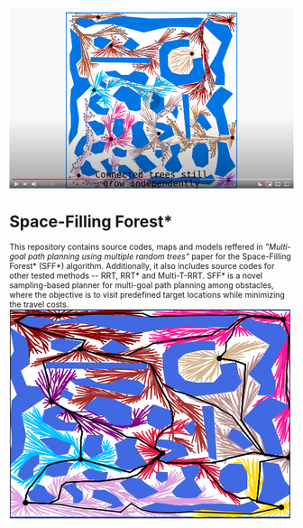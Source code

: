 
[![IMAGE ALT TEXT HERE](./docs/sff-main.png)](https://youtu.be/vBQVO_GP5Sc)

# Space-Filling Forest*
This repository contains source codes, maps and models reffered in *"Multi-goal path planning using multiple random trees"* paper for the Space-Filling Forest* (SFF*) algorithm. Additionally, it also includes source codes for other tested methods -- RRT, RRT* and Multi-T-RRT. 
SFF* is a novel sampling-based planner for multi-goal path planning among obstacles, where the objective is to visit predefined target locations while minimizing the travel costs.   
![Expanded trees with computed path](./docs/sff-expansion.png)
